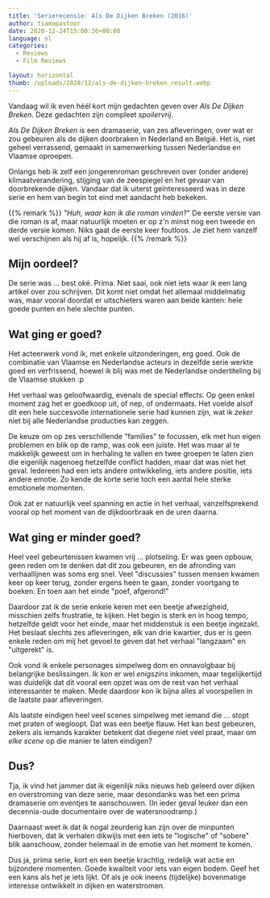 ```yaml
---
title: 'Serierecensie: Als De Dijken Breken (2016)'
author: tiamopastoor
date: 2020-12-24T15:00:26+00:00
language: nl
categories:
  - Reviews
  - Film Reviews

layout: horizontal
thumb: /uploads/2020/12/als-de-dijken-breken_result.webp
---
```


Vandaag wil ik even héél kort mijn gedachten geven over _Als De Dijken Breken_. Deze gedachten zijn compleet _spoilervrij_.

_Als De Dijken Breken_ is een dramaserie, van zes afleveringen, over wat er zou gebeuren als de dijken doorbraken in Nederland en België.  Het is, niet geheel verrassend, gemaakt in samenwerking tussen Nederlandse en Vlaamse oproepen.

Onlangs heb ik zelf een jongerenroman geschreven over (onder andere) klimaatverandering, stijging van de zeespiegel en het gevaar van doorbrekende dijken. Vandaar dat ik uiterst geïnteresseerd was in deze serie en hem van begin tot eind met aandacht heb bekeken.

{{% remark %}}
_"Huh, waar kan ik die roman_ _vinden_?" De eerste versie van die roman is af, maar natuurlijk moeten er op z'n minst nog een tweede en derde versie komen. Niks gaat de eerste keer foutloos. Je ziet hem vanzelf wel verschijnen als hij af is, hopelijk.
{{% /remark %}}

## Mijn oordeel?

De serie was ... best oké. Prima. Niet saai, ook niet iets waar ik een lang artikel over zou schrijven. Dit komt niet omdat het allemaal middelmatig was, maar vooral doordat er uitschieters waren aan beide kanten: hele goede punten en hele slechte punten.

## Wat ging er goed?

Het acteerwerk vond ik, met enkele uitzonderingen, erg goed. Ook de combinatie van Vlaamse en Nederlandse acteurs in dezelfde serie werkte goed en verfrissend, hoewel ik blij was met de Nederlandse ondertiteling bij de Vlaamse stukken :p

Het verhaal was geloofwaardig, evenals de special effects. Op geen enkel moment zag het er goedkoop uit, of nep, of ondermaats. Het voelde alsof dit een hele succesvolle internationele serie had kunnen zijn, wat ik _zeker_ niet bij alle Nederlandse producties kan zeggen.

De keuze om op zes verschillende "families" te focussen, elk met hun eigen problemen en blik op de ramp, was ook een juiste. Het was maar al te makkelijk geweest om in herhaling te vallen en twee groepen te laten zien die eigenlijk nagenoeg hetzelfde conflict hadden, maar dat was niet het geval. Iedereen had een iets andere ontwikkeling, iets andere positie, iets andere emotie. Zo kende de korte serie toch een aantal hele sterke emotionele momenten.

Ook zat er natuurlijk veel spanning en actie in het verhaal, vanzelfsprekend vooral op het moment van de dijkdoorbraak en de uren daarna.

## Wat ging er minder goed? 

Heel veel gebeurtenissen kwamen vrij ... plotseling. Er was geen opbouw, geen reden om te denken dat dit zou gebeuren, en de afronding van verhaallijnen was soms erg snel. Veel "discussies" tussen mensen kwamen keer op keer terug, zonder ergens heen te gaan, zonder voortgang te boeken. En toen aan het einde "poef, afgerond!"

Daardoor zat ik de serie enkele keren met een beetje afwezigheid, misschien zelfs frustratie, te kijken. Het begin is sterk en in hoog tempo, hetzelfde geldt voor het einde, maar het middenstuk is een beetje ingezakt. Het beslaat slechts zes afleveringen, elk van drie kwartier, dus er is geen enkele reden om mij het gevoel te geven dat het verhaal "langzaam" en "uitgerekt" is.

Ook vond ik enkele personages simpelweg dom en onnavolgbaar bij belangrijke beslissingen. Ik kon er wel _enigszins_ inkomen, maar tegelijkertijd was duidelijk dat dit vooral een opzet was om de rest van het verhaal interessanter te maken. Mede daardoor kon ik bijna alles al voorspellen in de laatste paar afleveringen.

Als laatste eindigen heel veel scenes simpelweg met iemand die ... stopt met praten of wegloopt. Dat was een beetje flauw. Het kan best gebeuren, zekers als iemands karakter betekent dat diegene niet veel praat, maar om _elke scene_ op die manier te laten eindigen?

## Dus?

Tja, ik vind het jammer dat ik eigenlijk niks nieuws heb geleerd over dijken en overstroming van deze serie, maar desondanks was het een prima dramaserie om eventjes te aanschouwen. (In ieder geval leuker dan een decennia-oude documentaire over de watersnoodramp.) 

Daarnaast weet ik dat ik nogal zeurderig kan zijn over de minpunten hierboven, dat ik verhalen dikwijls met een iets te "logische" of "sobere" blik aanschouw, zonder helemaal in de emotie van het moment te komen.

Dus ja, prima serie, kort en een beetje krachtig, redelijk wat actie en bijzondere momenten. Goede kwaliteit voor iets van eigen bodem. Geef het een kans als het je iets lijkt. Of als je ook ineens (tijdelijke) bovenmatige interesse ontwikkelt in dijken en waterstromen.